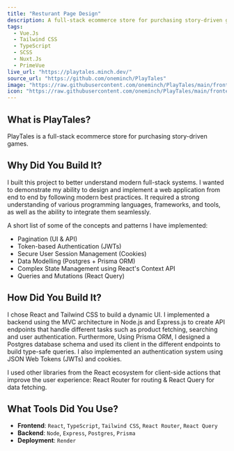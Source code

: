 ```yaml
---
title: "Resturant Page Design"
description: A full-stack ecommerce store for purchasing story-driven games
tags:
  - Vue.Js
  - Tailwind CSS
  - TypeScript
  - SCSS
  - Nuxt.Js
  - PrimeVue
live_url: "https://playtales.minch.dev/"
source_url: "https://github.com/oneminch/PlayTales"
image: "https://raw.githubusercontent.com/oneminch/PlayTales/main/frontend/public/screenshot.png"
icon: "https://raw.githubusercontent.com/oneminch/PlayTales/main/frontend/public/logo.svg"
---
```


## What is PlayTales?

PlayTales is a full-stack ecommerce store for purchasing story-driven games.

## Why Did You Build It?

I built this project to better understand modern full-stack systems. I wanted to demonstrate my ability to design and implement a web application from end to end by following modern best practices. It required a strong understanding of various programming languages, frameworks, and tools, as well as the ability to integrate them seamlessly.

A short list of some of the concepts and patterns I have implemented:

- Pagination (UI & API)
- Token-based Authentication (JWTs)
- Secure User Session Management (Cookies)
- Data Modelling (Postgres + Prisma ORM)
- Complex State Management using React's Context API
- Queries and Mutations (React Query)

## How Did You Build It?

I chose React and Tailwind CSS to build a dynamic UI. I implemented a backend using the MVC architecture in Node.js and Express.js to create API endpoints that handle different tasks such as product fetching, searching and user authentication. Furthermore, Using Prisma ORM, I designed a Postgres database schema and used its client in the different endpoints to build type-safe queries. I also implemented an authentication system using JSON Web Tokens (JWTs) and cookies.

I used other libraries from the React ecosystem for client-side actions that improve the user experience: React Router for routing & React Query for data fetching.

## What Tools Did You Use?

- **Frontend**: `React`, `TypeScript`, `Tailwind CSS`, `React Router`, `React Query`
- **Backend**: `Node`, `Express`, `Postgres`, `Prisma`
- **Deployment**: `Render`
